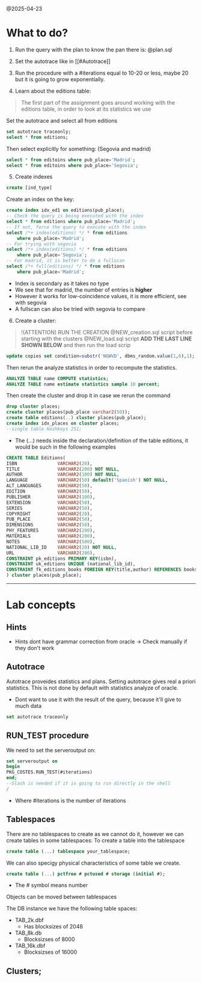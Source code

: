 @2025-04-23

# What to do?

1. Run the query with the plan to know the pan there is:
@plan.sql

2. Set the autotrace like in [[#Autotrace]]

3. Run the procedure with a #iterations equal to 10-20 or less, maybe 20 but it is going to grow exponentially. 

4. Learn about the editions table:
> The first part of the assignment goes around working with the editions table, in order to look at its statistics we use

Set the autotrace and select all from editions
```sql
set autotrace traceonly;
select * from editions;
```

Then select explicitly for something: (Segovia and madrid)
```sql
select * from editoins where pub_place='Madrid';
select * from editoins where pub_place='Segovia';
```

5. Create indexes
```sql
create [ind_type]
```
Create an index on the key:
```sql
create index idx_ed1 on editions(pub_place);
-- Check the query is being executed with the index
select * from editions where pub_place='Madrid';
-- If not, force the query to execute with the index
select /*+ index(editions) */ * from editions
    where pub_place='Madrid';
-- For trying with segovia
select /*+ index(editions) */ * from editions
    where pub_place='Segovia';
-- For madrid, it is better to do a fullscan
select /*+ full(editions) */ * from editions
    where pub_place='Madrid';
```
* Index is secondary as it takes no type
* We see that for madrid, the number of entries is **higher** 
* However it works for low-coincidence values, it is more efficient, see with segovia
* A fullscan can also be tried with segovia to compare


6. Create a cluster:

> !(ATTENTION) RUN THE CREATION
> @NEW_creation.sql script before starting with the clusters
> @NEW_load.sql script **ADD THE LAST LINE SHOWN BELOW** and then run the load scrip

```sql
update copies set condition=substr('NGWVD', dbms_random.value(1,6),1);
```
Then rerun the analyze statistics in order to recompute the statistics.


``` sql 
ANALYZE TABLE name COMPUTE statistics;
ANALYZE TABLE name estimate statistics sample 10 percent;
```

Then create the cluster and drop it in case we rerun the command
```sql
drop cluster places;
create cluster places(pub_place varchar2(50));
create table editions(..) cluster places(pub_place);
create index idx_places on cluster places;
--single table Hashkeys 251;

```

* The (...) needs inside the declaration/definition of the table editions, it would be such in the following examples
```sql
CREATE TABLE Editions(
ISBN               VARCHAR2(20),
TITLE              VARCHAR2(200) NOT NULL,
AUTHOR             VARCHAR2(100) NOT NULL,
LANGUAGE           VARCHAR2(50) default('Spanish') NOT NULL,
ALT_LANGUAGES      VARCHAR2(50),
EDITION            VARCHAR2(50),
PUBLISHER          VARCHAR2(100),
EXTENSION          VARCHAR2(50),
SERIES             VARCHAR2(50),
COPYRIGHT          VARCHAR2(20),
PUB_PLACE          VARCHAR2(50),
DIMENSIONS         VARCHAR2(50),
PHY_FEATURES       VARCHAR2(200),
MATERIALS          VARCHAR2(200),
NOTES              VARCHAR2(500),
NATIONAL_LIB_ID    VARCHAR2(20) NOT NULL,
URL                VARCHAR2(200),
CONSTRAINT pk_editions PRIMARY KEY(isbn),
CONSTRAINT uk_editions UNIQUE (national_lib_id),
CONSTRAINT fk_editions_books FOREIGN KEY(title,author) REFERENCES books(title,author)
) cluster places(pub_place);
```




***
# Lab concepts

## Hints

* Hints dont have grammar correction from oracle -> Check manually if they don't work

## Autotrace
Autotrace proveides statistics and plans. Setting autotrace gives real a priori statistics. This is not done by default with statistics analyze of oracle. 
* Dont want to use it with the result of the query, because it'll give to much data 
```SQL
set autotrace traceonly
```

## RUN_TEST procedure
We need to set the serveroutput on: 
```sql
set serveroutput on
begin 
PKG_COSTES.RUN_TEST(#iterations)
end;
--Slash is needed if it is going to run directly in the shell
/
```
* Where #iterations is the number of iterations

## Tablespaces
There are no tablespaces to create as we cannot do it, however we can create tables in some tablespaces:
To create a table into the tablespace
```sql
create table (...) tablespace your_tablespace;
```
We can also specigy physical characteristics of some table we create.
```sql
create table (...) pctfree # pctused # storage (initial #);
```
* The # symbol means number 

Objects can be moved between tablespaces


The DB instance we have the following table spaces: 
* TAB_2k.dbf 
    * Has blocksizes of 2048
* TAB_8k.db
    * Blocksizses of 8000
* TAB_16k.dbf
    * Blocksizses of 16000


## Clusters;


